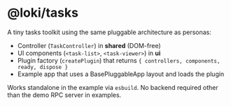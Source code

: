 # @loki/tasks

A tiny tasks toolkit using the same pluggable architecture as personas:

- Controller (`TaskController`) in **shared** (DOM-free)
- UI components (`<task-list>`, `<task-viewer>`) in **ui**
- Plugin factory (`createPlugin`) that returns `{ controllers, components, ready, dispose }`
- Example app that uses a BasePluggableApp layout and loads the plugin

Works standalone in the example via `esbuild`. No backend required other than the demo RPC server in examples.
